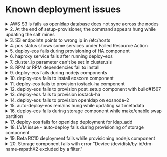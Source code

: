 # Known deployment issues

<details>
  <summary>AWS S3 ls fails as openldap database does not sync across the nodes</summary>
  <p>

**Problem:**  
  [EOS-6598](https://jts.seagate.com/browse/EOS-6598) aws s3 ls fails as openldap database does not sync across the nodes  
  

**Description:**  
  Openldap ports need to be opened in the firewall.

  ```
  [root@smc26-m10 .aws]# aws s3 ls
  2020-03-30 04:36:33 seagatebucket
  [root@smc26-m10 .aws]# aws s3 lsAn error occurred (InvalidAccessKeyId) when calling the ListBuckets operation: The 
  AWS access key Id you provided does not exist in our records.
  [root@smc26-m10 .aws]#
  ``` 

**Solution:**  
  Until the fix is provided user following workaround:
  ```
  Run these from primary node

  # salt ‘*’ cmd.run “firewall-cmd --zone=public --permanent --add-port=389/tcp”
  # salt ‘*’ service.restart firewalld
  # ssh eosnode-2 “systemctl restart salt-minion”
  # salt ‘*’ test.ping
  # salt ‘*’ service.restart slapd 
  ```
  </p>
  </details>

<details>
  <summary>2. At the end of setup-provisioner, the command appears hung while updating the salt mines</summary>
  <p>

**Problem:**  
   At the end of setup-provisioner, the command appears hung while updating the salt mines.  
   The command will hung like this:  
   ```
   INFO: Updating hostnames in cluster pillar
   INFO: Updating target build in release pillar
   INFO: Triggering salt data mining
   eosnode-1:
       True
   ```
**Solution:**
   Just terminate the command using ctrl+c to end it.
   Ensure that salt configuration is working fine:
   ```
   # salt '*' test.ping
   eosnode-1:
       True
   eosnode-2:
       True
   ```
   Should return True for both the nodes

**Issue status:** PRESUMED RESOLVED. Upd. from 2020-04-21  
    
 </p>
  </details>

<details>
  <summary>3. S3 endpoints points to wrong ip in /etc/hosts</summary>
  <p>
    
**Problem:**  
  S3 endpoints points to wrong ip in */etc/hosts*

**Description:**
  After cluster ip feature is added, the s3 endpoints (*s3.seagate sts.seagate.com iam.seagate.com 
  sts.cloud.seagate.com*) need to point to cluster ip on both the nodes but they point to data interface ip.  

**Solution:**  
 **Update `/etc/hosts` file on both nodes** so that all s3 endpoints point to the cluster ip.  
 Run following command **on primary node** to get the cluster ip:  
 ```
 $ salt 'eosnode-1' pillar.item cluster:cluster_ip | tail -1
   172.19.222.27
 ```
 put this cluster ip in */etc/hosts* against s3 endpoints  
 ``` 
 $ cat /etc/hosts | grep s3
 172.19.222.27  s3.seagate.com sts.seagate.com iam.seagate.com   sts.cloud.seagate.com
 ``` 
**Note:** The above line will already be there in */etc/hosts* just update it with cluster ip.

  </p>
  </details>

<details>
  <summary>4. pcs status shows some services under Failed Resource Action</summary>
  <p>
    
**Problem:**  
  `pcs status` shows some services under *Failed Resource Action*

**Description:**
  After the cluster is deployed successfully and all the eos services are listed as 'started' a few services are listed uneder "Failed Resource Action"

**Solution:**  
  They are harmless for now and they will get removed as part of HA milestone 3 (M3).

**Issue status:** RESOLVED. Upd. from 2020-04-21  
    
</p>
</details>

<details>
  <summary>5. deploy-eos fails during provisioning of HA component</summary>
  <p>
    
**Problem:**  
 deploy-eos fails during provisioning of HA component.

**Description:**
  deploy-eos fails with following error:  
  ```
  ----------
  ID: start IOStack HA cluster
    Function: cmd.run
    Name: __slot__:salt:setup_conf.conf_cmd('/opt/seagate/eos/hare/conf/setup-ha.yaml', 'hare:init')
    Result: False
    Comment: Command "/opt/seagate/eos/hare/libexec/build-ha /var/lib/hare/cluster.yaml /var/lib/
    hare/build-ha-args.yaml" run
    Started: 06:16:07.483593
    Duration: 8516.062 ms
    Changes:   
              ----------
              pid:
                  57761
              retcode:
                  1
              stderr:
                  ERROR: the IP address on the sm10-r20.pun.seagate.com failed to be configured.
                  Check the networking configuration, make sure the netmask of
                  the main IP on enp175s0f1 interface is <= 24 bits.
              stdout:
                  Adding the roaming IP addresses into Pacemaker...
                  Warning: Validation for node existence in the cluster will be skipped
                  Warning: Validation for node existence in the cluster will be skipped
                  CIB updated
                  Adding LNet...
                  Adding lnet-clone ip-c1 (kind: Mandatory) (Options: first-action=start then-action=$tart)
                  Adding lnet-clone ip-c2 (kind: Mandatory) (Options: first-action=start then-action=start)
                  CIB updated
                  CIB updated
                  Preparing Hare configuration files...
  ```  
  This is a config issue and finding a root cause is in progress *(XXX Jira link?)*. 
  There is a workaround available:   

**Solution:**  
  Run following commands in the exact **same sequence from primary node**:  
  ```
  pcs cluster stop --all    # This takes time, if it takes forever then kill it and run next command
  pcs cluster destroy
  salt 'eosnode-2' state.apply components.ha.corosync-pacemaker
  salt 'eosnode-1' state.apply components.ha.corosync-pacemaker
  ```
  Run following commands **on both the nodes**  
  ```
  - find out the failed services.   
    systemctl list-units --state=failed
  - reset the failed services for all failed services listed in prev command:  
    systemctl reset-failed <failed - service >
  ```
  Rerun the iostack-ha component again:  
  ```
  salt '*' state.apply components.ha.iostack-ha
  ```

**Issue status:** RESOLVED. Upd. from 2020-04-21  
    
**Problem:**  
 [EOS-6325](https://jts.seagate.com/browse/EOS-6325)  
 deploy-eos fails during provisioning of HA component.   

**Description:**
  deploy-eos fails with following error:  
  ```
  ----------
  ID: start IOStack HA cluster
    Function: cmd.run
    Name: __slot__:salt:setup_conf.conf_cmd('/opt/seagate/eos/hare/conf/setup-ha.yaml', 'hare:init')
    Result: False
    Comment: Command "/opt/seagate/eos/hare/libexec/build-ha /var/lib/hare/cluster.yaml /var/lib/
    hare/build-ha-args.yaml" run
    Started: 06:16:07.483593
    Duration: 8516.062 ms
    Changes:   
              ----------
              pid:
                  57761
              retcode:
                  1
              stderr:
                  ?[1;33mWarning?[0m: Could not locate a cache base directory from the environment.

                  You can provide a cache base directory by pointing the $XDG_CACHE_HOME
                  environment variable to a directory with read and write permissions.


                  ?[1;33mWarning?[0m: Could not locate a cache base directory from the environment.

                  You can provide a cache base directory by pointing the $XDG_CACHE_HOME
                  environment variable to a directory with read and write permissions.
                  
                  { Truncated output}

                  mount: special device /dev/disk/by-id/dm-name-mpathp2 does not exist
  ```  
  This is [known issue with multipath](https://access.redhat.com/solutions/227073) on Rehad based systems
  
**Solution:**  
  This will be fixed in Provisioning soon to forcefully detect the path of the multipath devices.  

  As a workaround please run following commands in the exact **same sequence from primary node**:  
  ```
  pcs cluster stop --all    # This takes time, it takes forever kill it and run next command
  pcs cluster destroy
  salt 'eosnode-2' state.apply components.ha.corosync-pacemaker
  salt 'eosnode-1' state.apply components.ha.corosync-pacemaker
  salt '*' state.apply components.ha.iostack-ha.teardown  
  ```
  Run following commands on both the nodes  
  - unmount /var/mero if mounted  
      $ `umount /var/mero `  
  - find out the failed services.   
      $ `systemctl list-units --state=failed`  
  - reset the failed services for all failed services listed in prev command:  
    systemctl reset-failed <failed - service >  
  
  Rerun the iostack-ha component again:  
  $ `salt '*' state.apply components.ha.iostack-ha`  

  Run deploy-eos command to continue installing the rest of the components  
  $ `sh /opt/seagate/eos-prvsnr/cli/deploy-eos -v`  

**Issue status:** ACTIVE. Reproduced during partial re-provisioning. Upd. from 2020-04-29  
    
</p>
</details>

<details>
  <summary>6. haproxy service fails after running deploy-eos</summary>
  <p>
    
**Problem:**  
 after deploy-eos is run successfuly service haproxy remains in failed state.   

**Description:**
  [EOS-6369](https://jts.seagate.com/browse/EOS-6369)
  deploy-eos runs successfully but due to the issue mentioned above EOS-6369 the haproxy service remains in failed state.

**Solution:** 
  restart the haproxy service on both nodes using following command, run this on primary node:  
  $`salt '*' service.start haproxy`  
    
 </p>
</details>

<details>
  <summary>7. cluster_ip parameter can't be set in cluster.sls</summary>
  <p>
    
**Problem:**
[EOS-5922](https://jts.seagate.com/browse/EOS-5922) issue is a blocker for LCO lab nodes. `cluster_ip` parameter can't be set in cluster.sls.  
Please check status this issue before doing provisioning.

**Issue status:** RESOLVED. Upd. from 2020-04-20
    
</p>
</details>

<details>
  <summary>8. RPM or RPM dependencies fail to install</summary>
  <p>
    
**Problem:**  Puppet periodically cleans up the repos under `/etc/yum.repo.d` directory. 
    
**Description:**  
RPM or RPM dependencies fail to install.  
E.g.
```
Error: Package: salt-2019.2.0-2.el7.noarch (saltstack)
           Requires: python36-tornado >= 4.2.1
```
This happens on the Puppet managed systems (LCO Lab nodes & SSC VMs).  
It was found that enabled puppet agent causes `/etc/yum.repo.d` directory to be cleaned at arbitrary moment during deploy.    
It leads to deploy fail when some random package can't be installed due to missing dependencies - in fact - missing repos.  

**Solution:**   
Switching to subscription manager based repos will solve it, it's in progress (EOS-7979).  
There is following workaround available for now:  
Workaround:  
Run following commands once system is successfully loaded after OS provisioning.  

$ `systemctl stop puppet.service`  
$ `systemctl disable puppet.service`  
If the repos are deleted, run following command to restore the repos:  
$ `curl http://ci-storage.mero.colo.seagate.com/releases/eos/uploads/prvsnr_uploads/eos-install-prereqs.sh | bash -s`   

**Issue status:** ACTIVE. Upd. from 2020-04-21  
    
 </p>
</details>

<details>
  <summary>9. deploy-eos fails during nodejs components</summary>
  <p>
    
**Problem:** deploy-eos fails during nodejs components  
    
**Description:**  
  The deploye-eos script fails with following error while provisioning the nodejs component:  

  ```  
  eosnode-1:
  ----------
       ID: Extract Node.js
       Function: archive.extracted
       Name: /opt/nodejs
       Result: False
       Comment: Error: HTTP 500: Internal Server Error reading http://nodejs.org/dist/v12.13.0/node-v12.13.0-linux-x64.tar.xz
       Started: 19:39:42.145335
       Duration: 1478.155 ms
       Changes:
  ----------
       ID: Check nodejs version
      Function: cmd.run
      Name: /opt/nodejs/node-v12.13.0-linux-x64/bin/node -v
      Result: False
      Comment: One or more requisite failed: components.misc_pkgs.nodejs.Extract Node.js
      Started: 19:39:43.624650
      Duration: 0.006 ms
      Changes:
  ```  
  This is not completely root caused but initial investigation suggests that it happens due to intermittent network outage.  

**Solution:**  
  Rerun the component again:  
  $ `salt '*' state.apply components.misc_pkgs.nodejs.teardown && salt '*' state.apply components.misc_pkgs.nodejs`  
  Run deploy-eos again by skipping the components provisioned so far.  

**Issue status:** PRESUMED RESOLVED. Upd. from 2020-04-21  

 </p>
</details>
  
<details>
<summary>10. deploy-eos fails to install eoscore component</summary>
  <p>
  
  **Problem:** deploy-eos fails to install eoscore component.
  
**Description:**  
  deploy-eos fails to provision eoscore with cpio error:  

  ```  
  ----------
          ID: Install EOSCore
    Function: pkg.installed
      Result: False
     Comment: Error occurred installing package(s). Additional info follows:
              errors:
                  - Running scope as unit run-95141.scope.
                    Loaded plugins: enabled_repos_upload, package_upload, product-id, search-
                                  : disabled-repos, subscription-manager
                    This system is not registered with an entitlement server. You can use subscription-manager to register.
                    Resolving Dependencies
                    --> Running transaction check
                    ---> Package eos-core.x86_64 0:1.0.0-224_git71cd330a1_3.10.0_1062.el7 will be installed
                    --> Finished Dependency Resolution
                    Dependencies Resolved
                    ================================================================================
                     Package    Arch     Version                                    Repository
                                                                                               Size
                    ================================================================================
                    Installing:
                     eos-core   x86_64   1.0.0-224_git71cd330a1_3.10.0_1062.el7     eoscore    28 M
                    Transaction Summary
                    ================================================================================
                    Install  1 Package
                    Total download size: 28 M
                    Installed size: 141 M
                    Downloading packages:
                    Running transaction check
                    Running transaction test
                    Transaction test succeeded
                    Running transaction
                      Installing : eos-core-1.0.0-224_git71cd330a1_3.10.0_1062.el7.x86_64       1/1Error unpacking rpm package eos-core-1.0.0-224_git71cd330a1_3.10.0_1062.el7.x86_64
                    error: unpacking of archive failed on file /usr/libexec/mero: cpio: rename
                    Uploading Package Profile
                      Verifying  : eos-core-1.0.0-224_git71cd330a1_3.10.0_1062.el7.x86_64       1/1
                    Failed:
                      eos-core.x86_64 0:1.0.0-224_git71cd330a1_3.10.0_1062.el7
                    Complete!
                    Uploading Enabled Repositories Report
     Started: 14:10:33.628967
    Duration: 19456.695 ms
     Changes:
  ----------  
  ```  
  The error is because the rpm name of mero got changed to eos-core from build #1436.
  This occurs if the system is not freshly re-imaged.
  
**Solution:**  
  Delete the following file and retry again, following command does the same:  
  $ `salt '*' cmd.run "rm -rf /usr/libexec/mero*" && ./deploy-eos --iopath-states --ha-states --ctrlpath-states` 

**Issue status:** PRESUMED RESOLVED. Upd. from 2020-04-21  
  
  </p>
</details>

<details>
  <summary>11. deploy-eos fails to provision iostack-ha component</summary>
  <p>

**Problem:** deploy-eos fails to provision iostack-ha component    
**Description:**  
  deploy-eos fails to provision iostack-ha component and errors out with following error  
  ```
  ----------
          ID: start IOStack HA cluster
    Function: cmd.run
        Name: __slot__:salt:setup_conf.conf_cmd('/opt/seagate/eos/hare/conf/setup-ha.yaml', 'hare:init')
      Result: False
     Comment: Command "/opt/seagate/eos/hare/libexec/build-ha /var/lib/hare/cluster.yaml /var/lib/hare/build-ha-args.yaml" run
     Started: 13:40:15.729859
    Duration: 14.716 ms
     Changes:   
              ----------
              pid:
                  65391
              retcode:
                  1
              stderr:
                  build-ha: ERROR: meta-data volume /dev/disk/by-id/dm-name-mpatho2 is not available
              stdout:
  ```  
**Solution:**  
  On some systems it is observed that the partitions are not getting updated across nodes  
  Update the partition using parprobe and retry:  
  $ `salt '*' cmd.run "partprobe /dev/disk/by-id/dm-name-mpath*"`  
  $ `salt '*' state.apply components.ha.iostack-ha.teardown && salt '*' state.apply components.ha.iostack-ha`  
  To continue with sspl and csm components run deploy-eos again:  
  $ `deploy-eos --ctrlpath-states` 
    
  </p>
  </details>

<details>
  <summary>12. deploy-eos fails to provision post_setup component with build#1507</summary>
  <p>
    
**Problem:** deploy-eos fails to provision post_setup component with build#1507     
**Description:** post_setup component fails during deploy-eos with following error:  
    
  ```
  INFO: Applying 'components.post_setup' for both nodes
eosnode-2:
----------
          ID: Post install for SSPL
    Function: cmd.run
        Name: __slot__:salt:setup_conf.conf_cmd('/opt/seagate/eos/sspl/conf/setup.yaml', 'sspl:ha')
      Result: False
     Comment: Command "/opt/seagate/eos/hare/libexec/build-ha-sspl /var/lib/hare/build-ha-args.yaml" run
     Started: 06:20:54.631085
    Duration: 28.53 ms
     Changes:   
              ----------
              pid:
                  92539
              retcode:
                  1
              stderr:
                  [sm21-r22.pun.seagate.com] build-ha-sspl: No active Consul instance found
              stdout:
----------
          ID: Post install for CSM
    Function: cmd.run
        Name: __slot__:salt:setup_conf.conf_cmd('/opt/seagate/eos/csm/conf/setup.yaml', 'csm:ha')
      Result: False
     Comment: Command "/opt/seagate/eos/hare/libexec/build-ha-csm /var/lib/hare/build-ha-csm-args.yaml" run
     Started: 06:20:54.659825
    Duration: 23.967 ms
     Changes:   
              ----------
              pid:
                  92544
              retcode:
                  1
              stderr:
                  [sm21-r22.pun.seagate.com] build-ha-csm: No active Consul instance found
              stdout:

Summary for eosnode-2
------------
Succeeded: 0 (changed=2)
Failed:    2
------------
  ```  
**Solution:**  
  It is safe to ignore the issue. Just ensure that the `pcs status` is showing all services as started. 
    
 </p>
  </details>

<details>
  <summary>13. deploy-eos fails to provision iostack-ha</summary>
    <p>
    
**Problem:** deploy-eos fails to provision iostack-ha. 
      
**Description:** This is not a bug, but cleanup issue. iostack-ha don't clean up hare-consul-agent during teardown.
      
  ```
         ID: start IOStack HA cluster
    Function: cmd.run
        Name: __slot__:salt:setup_conf.conf_cmd('/opt/seagate/eos/hare/conf/setup-ha.yaml', 'hare:init')
      Result: False
     Comment: Command "/opt/seagate/eos/hare/libexec/build-ha /var/lib/hare/cluster.yaml /var/lib/hare/build-ha-args.yaml" run
     Started: 05:48:51.207723
    Duration: 9916.546 ms
     Changes:
              ----------
              pid:
                  174010
              retcode:
                  1
              stderr:
                  hare-bootstrap: hare-consul-agent is active ==> cluster is already running
              stdout:
                  Adding the roaming IP addresses into Pacemaker...
                  Warning: Validation for node existence in the cluster will be skipped
                  Warning: Validation for node existence in the cluster will be skipped
                  CIB updated
                  Adding LNet...
                  Adding lnet-clone ip-c1 (kind: Mandatory) (Options: first-action=start then-action=start)
                  Adding lnet-clone ip-c2 (kind: Mandatory) (Options: first-action=start then-action=start)
                  CIB updated
                  CIB updated
                  Preparing Hare configuration files...
 
  ```  
**Solution:**  
  clean up the service - hare-consul-agent on both nodes, teardown iostack-ha and rerun it again.  
   $ `salt '*' service.stop hare-consul-agent`  
   $ `salt '*' state.apply components.ha.iostack-ha.teardown`  
   $ `salt '*' state.apply components.ha.iostack-ha`  
      
</p>
</details>

<details>
  <summary>14. deploy-eos fails to provision openldap on eosnode-2</summary>
  <p>
    
**Problem:** deploy-eos fails to provision openldap on eosnode-2  
**Description:**  
Root cause of below issue is cluster_id miss-match across nodes:  
```
[INFO    Apr 15 04:47 ]: Applying 'components.misc_pkgs.openldap' for eosnode-2                                                                                    [98/1906]
eosnode-2:
    Data failed to compile:
----------
    Rendering SLS 'base:components.misc_pkgs.openldap.config.base' failed: Jinja error: Decryption failed
Traceback (most recent call last):
  File "/usr/lib64/python3.6/site-packages/cryptography/fernet.py", line 104, in _verify_signature
    h.verify(data[-32:])
  File "/usr/lib64/python3.6/site-packages/cryptography/hazmat/primitives/hmac.py", line 66, in verify
    ctx.verify(signature)
  File "/usr/lib64/python3.6/site-packages/cryptography/hazmat/backends/openssl/hmac.py", line 74, in verify
    raise InvalidSignature("Signature did not match digest.")
cryptography.exceptions.InvalidSignature: Signature did not match digest.

During handling of the above exception, another exception occurred:

Traceback (most recent call last):
  File "/usr/lib/python3.6/site-packages/eos/utils/security/cipher.py", line 49, in decrypt
    decrypted = Fernet(key).decrypt(data)
  File "/usr/lib64/python3.6/site-packages/cryptography/fernet.py", line 75, in decrypt
    return self._decrypt_data(data, timestamp, ttl)
  File "/usr/lib64/python3.6/site-packages/cryptography/fernet.py", line 117, in _decrypt_data
    self._verify_signature(data)
  File "/usr/lib64/python3.6/site-packages/cryptography/fernet.py", line 106, in _verify_signature
    raise InvalidToken
cryptography.fernet.InvalidToken

During handling of the above exception, another exception occurred:

Traceback (most recent call last):
  File "/usr/lib/python3.6/site-packages/salt/utils/templates.py", line 392, in render_jinja_tmpl
    output = template.render(**decoded_context)
  File "/usr/lib/python3.6/site-packages/jinja2/environment.py", line 989, in render
    return self.environment.handle_exception(exc_info, True)
  File "/usr/lib/python3.6/site-packages/jinja2/environment.py", line 754, in handle_exception
    reraise(exc_type, exc_value, tb)
  File "/usr/lib/python3.6/site-packages/jinja2/_compat.py", line 37, in reraise
    raise value.with_traceback(tb)
  File "<template>", line 3, in top-level template code
  File "/var/cache/salt/minion/extmods/modules/lyveutil.py", line 20, in decrypt
    retval = (Cipher.decrypt(cipher_key, secret.encode("utf-8"))).decode("utf-8")
  File "/usr/lib/python3.6/site-packages/eos/utils/security/cipher.py", line 51, in decrypt
    raise CipherInvalidToken(f'Decryption failed')
eos.utils.security.cipher.CipherInvalidToken: Decryption failed

; line 3
```  
**Cause:**  
```
$ salt "*" grains.get cluster_id
eosnode-1:
    1fc03122-d7d4-4ee4-849a-cf0a1709f46a
eosnode-2:
    eb21357f-41eb-4a7b-b94e-0c48e51cbfd5
```  
**Solution:**  
```
# Fix
$ cluster_id_var=$(salt-call grains.get cluster_id --output=newline_values_only);ssh eosnode-2 "sed -i 's/cluster_id:.*/cluster_id: ${cluster_id_var}/g' /etc/salt/grains"; salt "*" saltutil.refresh_grains
eosnode-1:
    True
eosnode-2:
    True

# Confirm
$ salt "*" grains.get cluster_id
eosnode-1:
    1fc03122-d7d4-4ee4-849a-cf0a1709f46a
eosnode-2:
    1fc03122-d7d4-4ee4-849a-cf0a1709f46a

# Reset Openldap
$ salt "*" state.apply components.misc_pkgs.openldap.teardown

# Resume Provisioner
$ sh /opt/seagate/eos-prvsnr/cli/deploy-eos
``` 
</p>
</details>

<details>
  <summary>15. auto-deploy-eos remains hung while updating salt metadata</summary>
  </p>
  
**Problem:** auto-deploy-eos remains hung while updating salt data  

**Description:**  
The command appears hung after following message:  
```
***** INFO: Running deploy-eos *****  
Updating Salt data  
```  
The root cause is unknown.  

**Solution:**   
This hang situation is at the start of the deploy-eos command.  
Solution is to run the deploy-eos command manually.  

</p>
</details>

<details>
  <summary>16. deploy-eos fails during storage component while make/enable swap partition</summary>
  <p>
    
**Problem:** deploy-eos fails during storage component while make/enable swap partition    
**Description:**  
Open the deploy log and check if there are any error related to swap:  
```
118678 ----------
118679           ID: Make SWAP partition
118680     Function: cmd.run
118681         Name: mkswap -f /dev/disk/by-id/dm-name-mpatho4 && sleep 5
118682       Result: False
118683      Comment: Command "mkswap -f /dev/disk/by-id/dm-name-mpatho4 && sleep 5" run
118684      Started: 06:30:15.836772
118685     Duration: 11.086 ms
118686      Changes:
118687               ----------
118688               pid:
118689                   249129
118690               retcode:
118691                   1
118692               stderr:
118693                   /dev/disk/by-id/dm-name-mpatho4: Device or resource busy
118694               stdout:
118695 ----------
118696           ID: Enable swap
118697     Function: mount.swap
118698         Name: /dev/disk/by-id/dm-name-mpatho4
118699       Result: False
118700      Comment: One or more requisite failed: components.system.storage.config.Make SWAP partition
118701      Started: 06:30:15.849606
118702     Duration: 0.003 ms
118703      Changes:
118704 ----------

```  
The root cause is unknown as of now, but mostly it's due to the timing issue.  

**Solution:**   
Even after the above error in log file the swap gets enabled most of the time. Check if the swap is enabled, if so, rerun the deploy-eos command.  
Check what is the metadata device:
```
[root@smc39-m09 ~]# grep -A1 metadata /opt/seagate/eos-prvsnr/pillar/user/groups/all/cluster.sls
            metadata_devices:
            - /dev/disk/by-id/dm-name-mpatho
--
            metadata_devices:
            - /dev/disk/by-id/dm-name-mpatha
```  
Check if SWAP is mounted on these devices  
```
[root@smc39-m09 ~]# lsblk | grep SWAP
  ├─mpatho4              253:13   0   7.8T  0 part  [SWAP]
  ├─mpatho4              253:13   0   7.8T  0 part  [SWAP]
[root@smc39-m09 ~]# ssh srvnode-2 "lsblk | grep SWAP"
  ├─mpatha4              253:17   0   7.8T  0 part  [SWAP]
  ├─mpatha4              253:17   0   7.8T  0 part  [SWAP]
[root@smc39-m09 ~]# 

```
So, if swap is mounted on the metadata device partition, you can safely ignore this error and run:  
$ `deploy-eos`  

</p>
</details>

<details>
  <summary>17. deploy-eos fails for openldap deployment for ldap_add</summary>
  <p>
    
**Problem:** auto-deploy-eos/deploy-eos command fails during openldap    
```
ldap_add: Other (e.g., implementation specific) error (80)
                        additional info: <olcModuleLoad> handler exited with 1
```
**Description:**  

The openldap component fails, this typically happens if the setup is previously teared down.  
The deploy-eos logs shows following error:  
   
```
----------
          ID: Configure openldap syncprov_mod
    Function: cmd.run
        Name: ldapadd -Y EXTERNAL -H ldapi:/// -f /opt/seagate/eos-prvsnr/generated_configs/ldap/syncprov_mod.ldif
      Result: False
     Comment: Command "ldapadd -Y EXTERNAL -H ldapi:/// -f /opt/seagate/eos-prvsnr/generated_configs/ldap/syncprov_mod.ldif" run
     Started: 02:40:20.261706
    Duration: 15.513 ms
     Changes:
              ----------
              pid:
                  26464
              retcode:
                  80
              stderr:
                  SASL/EXTERNAL authentication started
                  SASL username: gidNumber=0+uidNumber=0,cn=peercred,cn=external,cn=auth
                  SASL SSF: 0
                  ldap_add: Other (e.g., implementation specific) error (80)
                        additional info: <olcModuleLoad> handler exited with 1
              stdout:
                  adding new entry "cn=module,cn=config"
----------
```
**Solution:**   
Teardown the openldap and run deploy-eos again.  
$ `salt '*' state.apply components.misc_pkgs.openldap.teardown`  
$ `sh /opt/seagate/eos-prvnsr/cli/deploy-eos`  


**If OpenLDAP hangs, run**  
```
Kill the process and follow the below steps:  
     salt "*" saltutil.kill_all_jobs
     salt "*" state.apply components.misc_pkgs.openldap.teardown
     /opt/seagate/cortx/provisioner/cli/deploy
```
    
</p>
</details>

<details>
  <summary>18. LVM issue - auto-deploy fails during provisioning of storage component</summary>

**Problem:** auto-deploy/deploy command fails during provisioning of components.system.storage [EOS-12289](https://jts.seagate.com/browse/EOS-12289).

**Description:**  
Even after fresh OS install (re-image) the `lsblk` lists volumes with LVM configuration from previous deploy as shown below:

```
[root@smcxx-mxx ~]# lsblk | grep "vg_metadata_srvnode--2-lv_main_swap"
    ├─vg_metadata_srvnode--2-lv_main_swap    253:28   0  29.2T  0 lvm   
    ├─vg_metadata_srvnode--2-lv_main_swap    253:28   0  29.2T  0 lvm   
[root@smcxx-mxx ~]# 

```

**Solution:**   
The metadata of LVM partitions created on metadata volumes is stored on the volume itself, so even if the OS is reinstalled if the LVM data is not removed from the volume it would appear again when the same volumes from storage enclosure are used from previous deployment. 

The solution is to cleanup/teardown the LVM configuration before reinstalling the OS.
Please follow the following steps until the way to fix this in Provisioner is identified.

1. Run following storage teardown command before reimage:
   `salt '*' state.apply components.system.storage.teardown`
2. Unmap the volumes from storage enclosure
3. Re-image the node(s)
4. Reconfigure the volumes (Optional) and map them to all the initiators
5. Before starting the autodeploy check 'lsblk -S | grep sas' and ensure that it matches with the volumes.
6. run `lsblk` to check if previous LVM partitions are seen (If yes, don't proceed and contact Provisioning team else proceed to the next step)
7. Run auto-deploy

### Manual Fix in case the node has been reimaged
1.  Remove volume_groups, if present  
    ```
    swapoff -a
    for vggroup in $(vgdisplay | grep vg_metadata_srvnode-|tr -s ' '|cut -d' ' -f 4); do
        echo "Removing volume group ${vggroup}"
        vgremove --force ${vggroup}
    done
    ```
    **Note**: The above automation carries out the following steps:  
    1.  To check presense of vgroup  
        ```
        vgdisplay | grep vg_metadata_srvnode-|tr -s ' '|cut -d' ' -f 4
        ```   
    1.  Remove vgroup for srvnode-1  
        ```
        [root@smc49-m08 ~]# (vgdisplay | grep vg_metadata_srvnode-1) && vgremove vg_metadata_srvnode-1 --force
          WARNING: Not using lvmetad because duplicate PVs were found.
          WARNING: Use multipath or vgimportclone to resolve duplicate PVs?
          WARNING: After duplicates are resolved, run "pvscan --cache" to enable lvmetad.
          WARNING: Not using device /dev/sdr2 for PV H6OE0a-kcpF-jvvb-ddO1-CSqN-0c0d-RTIn6p.
          WARNING: Not using device /dev/sdz2 for PV fiSRUo-iIVs-Hhuw-Xp8n-u1A9-2h1t-CvUTdH.
          WARNING: PV H6OE0a-kcpF-jvvb-ddO1-CSqN-0c0d-RTIn6p prefers device /dev/sdb2 because device is used by LV.
          WARNING: PV fiSRUo-iIVs-Hhuw-Xp8n-u1A9-2h1t-CvUTdH prefers device /dev/sdj2 because device was seen first.
          VG Name               vg_metadata_srvnode-1
          WARNING: Not using lvmetad because duplicate PVs were found.
          WARNING: Use multipath or vgimportclone to resolve duplicate PVs?
          WARNING: After duplicates are resolved, run "pvscan --cache" to enable lvmetad.
          WARNING: Not using device /dev/sdr2 for PV H6OE0a-kcpF-jvvb-ddO1-CSqN-0c0d-RTIn6p.
          WARNING: Not using device /dev/sdz2 for PV fiSRUo-iIVs-Hhuw-Xp8n-u1A9-2h1t-CvUTdH.
          WARNING: PV H6OE0a-kcpF-jvvb-ddO1-CSqN-0c0d-RTIn6p prefers device /dev/sdb2 because device is used by LV.
          WARNING: PV fiSRUo-iIVs-Hhuw-Xp8n-u1A9-2h1t-CvUTdH prefers device /dev/sdj2 because device was seen first.
          Logical volume "lv_main_swap" successfully removed
          Logical volume "lv_raw_metadata" successfully removed
          Volume group "vg_metadata_srvnode-1" successfully removed  
        ```
    1.  Remove vgroup for srvnode-2  
        ```
        [root@smc49-m08 ~]# (vgdisplay | grep vg_metadata_srvnode-2) && vgremove vg_metadata_srvnode-2 --force
          WARNING: Not using lvmetad because duplicate PVs were found.
          WARNING: Use multipath or vgimportclone to resolve duplicate PVs?
          WARNING: After duplicates are resolved, run "pvscan --cache" to enable lvmetad.
          WARNING: Not using device /dev/sdr2 for PV H6OE0a-kcpF-jvvb-ddO1-CSqN-0c0d-RTIn6p.
          WARNING: Not using device /dev/sdz2 for PV fiSRUo-iIVs-Hhuw-Xp8n-u1A9-2h1t-CvUTdH.
          WARNING: PV H6OE0a-kcpF-jvvb-ddO1-CSqN-0c0d-RTIn6p prefers device /dev/sdb2 because device was seen first.
          WARNING: PV fiSRUo-iIVs-Hhuw-Xp8n-u1A9-2h1t-CvUTdH prefers device /dev/sdj2 because device was seen first.
          VG Name               vg_metadata_srvnode-2
          WARNING: Not using lvmetad because duplicate PVs were found.
          WARNING: Use multipath or vgimportclone to resolve duplicate PVs?
          WARNING: After duplicates are resolved, run "pvscan --cache" to enable lvmetad.
          WARNING: Not using device /dev/sdr2 for PV H6OE0a-kcpF-jvvb-ddO1-CSqN-0c0d-RTIn6p.
          WARNING: Not using device /dev/sdz2 for PV fiSRUo-iIVs-Hhuw-Xp8n-u1A9-2h1t-CvUTdH.
          WARNING: PV H6OE0a-kcpF-jvvb-ddO1-CSqN-0c0d-RTIn6p prefers device /dev/sdb2 because device was seen first.
          WARNING: PV fiSRUo-iIVs-Hhuw-Xp8n-u1A9-2h1t-CvUTdH prefers device /dev/sdj2 because device was seen first.
          Logical volume "lv_main_swap" successfully removed
          Logical volume "lv_raw_metadata" successfully removed
          Volume group "vg_metadata_srvnode-2" successfully removed  
        ```  

1.  Remove partitions from volumes  
    ```
    partprobe
    for partition in $( ls -1 /dev/disk/by-id/scsi-*|grep part1|cut -d- -f3 ); do
        if parted /dev/disk/by-id/scsi-${partition} print; then 
            echo "Removing partition 2 from /dev/disk/by-id/scsi-${partition}"
            parted /dev/disk/by-id/scsi-${partition} rm 2
            echo "Removing partition 1 from /dev/disk/by-id/scsi-${partition}"
            parted /dev/disk/by-id/scsi-${partition} rm 1
        fi
    done
    partprobe
    ```  
    **Note**: The above is automation for the following 4 steps:  
    1.  Use command to identify the partitioned volumes (in absense of mpath configuration):
        ```  
        [root@smc50-m08 ~]# ls -1 /dev/disk/by-id/scsi-*  
        ```  
    1.  Look for volumes with extention -part1 and -part2  
        Select it's parent volume  
        E.g. in command output below, select the first entry  
        ```  
        /dev/disk/by-id/scsi-3600c0ff00050efcdddc4ab5e01000000
        /dev/disk/by-id/scsi-3600c0ff00050efcdddc4ab5e01000000-part1
        /dev/disk/by-id/scsi-3600c0ff00050efcdddc4ab5e01000000-part2
        ```  
    1.  Ensure this volume is partitioned using command  
        E.g.  
        ```
        [root@smc50-m08 ~]# parted /dev/disk/by-id/scsi-3600c0ff00050efcdddc4ab5e01000000 print
        Model: SEAGATE 5565 (scsi)
        Disk /dev/sdb: 63.9TB
        Sector size (logical/physical): 512B/4096B
        Partition Table: gpt
        Disk Flags:
        Number  Start   End     Size    File system  Name     Flags
        1      1049kB  1000GB  1000GB  ext4         primary
        2      1001GB  63.9TB  62.9TB               primary  lvm
        ```  
    1.  Once confirmed, remove the partitions on the identified volume  
        E.g.  
        ```
        [root@smc50-m08 ~]# parted /dev/disk/by-id/scsi-3600c0ff00050efcdddc4ab5e01000000 rm 2
        [root@smc50-m08 ~]# parted /dev/disk/by-id/scsi-3600c0ff00050efcdddc4ab5e01000000 rm 1
        ```  
        Run partprobe on both nodes to refresh the listing  
1.  Reboot the nodes to be sure the configuration is refreshed:
    ```
    [root@smc50-m08 ~]# shutdown -r now
    ```
**Note:** If this method fails, you could try [an alternative approach](AlternativeMethod.md)
  
  </p>
</details>


<details>
  <summary>19. Beta RC10 deployment fails while provisioning nodejs component</summary>
  <p>

**Problem:** auto-deploy/deploy command fails during provisioning of components.misc_pkgs.nodejs component    

**Description:**  
The failure is due to the reason that one of the internal server (ci-storage) where repos and third party components are stored has been renamed to Cortx-storage.

**Solution:**
Run following command after nodejs provisioning fails from the primary node:
 
`curl "http://<cortx_release_repo>/releases/cortx/uploads/rhel/rhel-7.7.1908/prvsnr_uploads/rc-10-fix.sh" | bash -s `
 
This will add the patch to update the references to ci-storage and continue the deployment.
    
</p>
</details>


<details>
  <summary>20. Storage component fails with error "Device /dev/disk/by-id/dm-name-mpathX2 excluded by a filter."</summary>
  <p>


##### Problem:
    
Storage component fails during auto-deploy command with following error:
```
----------
          ID: Make pv_metadata
    Function: lvm.pv_present
        Name: /dev/disk/by-id/dm-name-mpatha2
      Result: False
     Comment: An exception occurred in this state: Traceback (most recent call last):
                File "/usr/lib/python3.6/site-packages/salt/state.py", line 2154, in call
                  *cdata["args"], **cdata["kwargs"]
                File "/usr/lib/python3.6/site-packages/salt/loader.py", line 2087, in wrapper
                  return f(*args, **kwargs)
                File "/usr/lib/python3.6/site-packages/salt/states/lvm.py", line 63, in pv_present
                  changes = __salt__["lvm.pvcreate"](name, **kwargs)
                File "/usr/lib/python3.6/site-packages/salt/modules/linux_lvm.py", line 281, in pvcreate
                  raise CommandExecutionError(out.get("stderr"))
              salt.exceptions.CommandExecutionError:   Device /dev/disk/by-id/dm-name-mpatha2 excluded by a filter.
     Started: 09:49:55.957013
    Duration: 364.78 ms
     Changes:   
----------
```    

**Description:**  
The failure is due to the reason that the system was previously used for deployment and the metadata device being used still has the old metadata.
**Solution:**
 
Follow the steps mentioned [here](AlternativeMethod.md)

  </p>
  </details>
